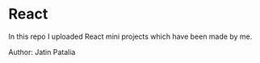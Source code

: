 # React
In this repo I uploaded React mini projects which have been made by me.


Author: Jatin Patalia
